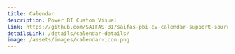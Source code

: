 ```yaml
---
title: Calendar
description: Power BI Custom Visual
link: https://github.com/SAIFAS-BI/saifas-pbi-cv-calendar-support-source/issues
detailsLink: /details/calendar-details/
image: /assets/images/calendar-icon.png
---
```

